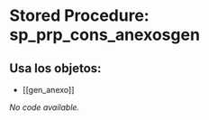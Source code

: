 # Stored Procedure: sp_prp_cons_anexosgen

## Usa los objetos:
- [[gen_anexo]]

*No code available.*

